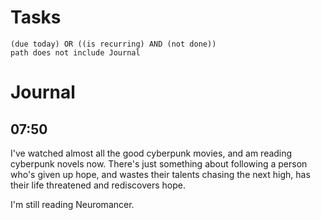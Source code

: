 # Tasks
```tasks
(due today) OR ((is recurring) AND (not done))
path does not include Journal
```
# Journal
## 07:50
I've watched almost all the good cyberpunk movies, and am reading cyberpunk novels now. There's just something about following a person who's given up hope, and wastes their talents chasing the next high, has their life threatened and rediscovers hope.

I'm still reading Neuromancer.